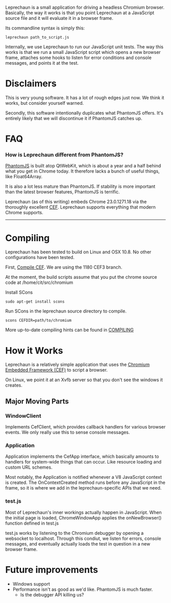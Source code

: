Leprechaun is a small application for driving a headless Chromium browser.  Basically, the way it works is that you point Leprechaun at a JavaScript source file and it will evaluate it in a browser frame.

Its commandline syntax is simply this:

    leprechaun path_to_script.js

Internally, we use Leprechaun to run our JavaScript unit tests.  The way this works is that we run a small JavaScript script which opens a new browser frame, attaches some hooks to listen for error conditions and console messages, and points it at the test.

# Disclaimers
This is very young software.  It has a lot of rough edges just now.  We think it works, but consider yourself warned.

Secondly, this software intentionally duplicates what PhantomJS offers.  It's entirely likely that we will discontinue it if PhantomJS catches up.

# FAQ
### How is Leprechaun different from PhantomJS?
[PhantomJS](http://phantomjs.org/) is built atop QtWebKit, which is about a year and a half behind what you get in Chrome today.  It therefore lacks a bunch of useful things, like Float64Array.

It is also a lot less mature than PhantomJS.  If stability is more important than the latest browser features, PhantomJS is terrific.

Leprechaun (as of this writing) embeds Chrome 23.0.1271.18 via the thoroughly excellent [CEF](http://code.google.com/p/chromiumembedded/).  Leprechaun supports everything that modern Chrome supports.

---

# Compiling
Leprechaun has been tested to build on Linux and OSX 10.8.  No other configurations have been tested.

First, [Compile CEF](http://code.google.com/p/chromiumembedded/wiki/BranchesAndBuilding).  We are using the 1180 CEF3 branch.

At the moment, the build scripts assume that you put the chrome source code at /home/cit/src/chromium

Install SCons

    sudo apt-get install scons
    
Run SCons in the leprechaun source directory to compile.

    scons CEFDIR=path/to/chromium

More up-to-date compiling hints can be found in [COMPILING](COMPILING.md)

# How it Works

Leprechaun is a relatively simple application that uses the [Chromium Embedded Framework (CEF)](http://code.google.com/p/chromiumembedded/) to script a browser.

On Linux, we point it at an Xvfb server so that you don't see the windows it creates.

## Major Moving Parts
### WindowClient
Implements CefClient, which provides callback handlers for various browser events.  We only really use this to sense console messages.

### Application
Application implements the CefApp interface, which basically amounts to handlers for system-wide things that can occur.  Like resource loading and custom URL schemes.

Most notably, the Application is notified whenever a V8 JavaScript context is created.  The OnContextCreated method runs before any JavaScript in the frame, so it is where we add in the leprechaun-specific APIs that we need.

### test.js
Most of Leprechaun's inner workings actually happen in JavaScript.  When the initial page is loaded, ChromeWindowApp applies the onNewBrowser() function defined in test.js

test.js works by listening to the Chromium debugger by opening a websocket to localhost.  Through this condiut, we listen for errors, console messages, and eventually actually loads the test in question in a new browser frame.

# Future improvements
* Windows support
* Performance isn't as good as we'd like.  PhantomJS is much faster.
  * Is the debugger API killing us?
